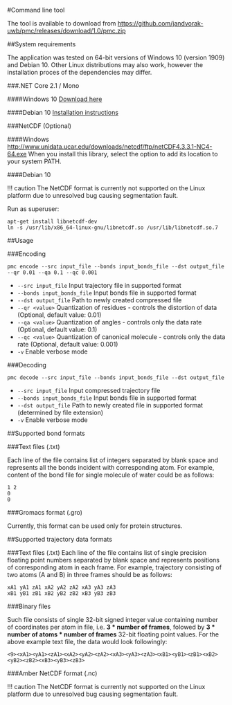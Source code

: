 #Command line tool

The tool is available to download from <https://github.com/jandvorak-uwb/pmc/releases/download/1.0/pmc.zip>

##System requirements

The application was tested on 64-bit versions of Windows 10 (version 1909) and Debian 10. Other Linux distributions may also work, however the installation proces of the dependencies may differ.

###.NET Core 2.1 / Mono

####Windows 10
[Download here](https://dotnet.microsoft.com/download/dotnet-core/thank-you/runtime-2.1.14-windows-x64-installer)

####Debian 10
[Installation instructions](https://www.mono-project.com/download/stable/#download-lin-debian)

###NetCDF (Optional)

####Windows
<http://www.unidata.ucar.edu/downloads/netcdf/ftp/netCDF4.3.3.1-NC4-64.exe>
When you install this library, select the option to add its location to your system PATH.

####Debian 10

!!! caution
    The NetCDF format is currently not supported on the Linux platform due to unresolved bug causing segmentation fault.

Run as superuser:
```
apt-get install libnetcdf-dev
ln -s /usr/lib/x86_64-linux-gnu/libnetcdf.so /usr/lib/libnetcdf.so.7
```

##Usage

###Encoding
```
pmc encode --src input_file --bonds input_bonds_file --dst output_file --qr 0.01 --qa 0.1 --qc 0.001
```

* ```--src input_file``` Input trajectory file in supported format
* ```--bonds input_bonds_file``` Input bonds file in supported format
* ```--dst output_file``` Path to newly created compressed file
* ```--qr <value>``` Quantization of residues - controls the distortion of data (Optional, default value: 0.01)
* ```--qa <value>``` Quantization of angles - controls only the data rate (Optional, default value: 0.1)
* ```--qc <value>``` Quantization of canonical molecule - controls only the data rate (Optional, default value: 0.001)
* ```-v``` Enable verbose mode

###Decoding
```
pmc decode --src input_file --bonds input_bonds_file --dst output_file
```

* ```--src input_file``` Input compressed trajectory file
* ```--bonds input_bonds_file``` Input bonds file in supported format
* ```--dst output_file``` Path to newly created file in supported format (determined by file extension)
* ```-v``` Enable verbose mode

##Supported bond formats

###Text files (.txt)

Each line of the file contains list of integers separated by blank space and represents all the bonds incident with corresponding atom. For example, content of the bond file for single molecule of water could be as follows:

```
1 2
0
0
```

###Gromacs format (.gro)

Currently, this format can be used only for protein structures.

##Supported trajectory data formats

###Text files (.txt)
Each line of the file contains list of single precision floating point numbers separated by blank space and represents positions of corresponding atom in each frame. For example, trajectory consisting of two atoms (A and B) in three frames should be as follows:

```
xA1 yA1 zA1 xA2 yA2 zA2 xA3 yA3 zA3
xB1 yB1 zB1 xB2 yB2 zB2 xB3 yB3 zB3
```


###Binary files

Such file consists of single 32-bit signed integer value containing number of coordinates per atom in file, i.e. __3 * number of frames__, folowed by __3 * number of atoms * number of frames__ 32-bit floating point values. For the above example text file, the data would look followingly:
```
<9><xA1><yA1><zA1><xA2><yA2><zA2><xA3><yA3><zA3><xB1><yB1><zB1><xB2><yB2><zB2><xB3><yB3><zB3>
```

###Amber NetCDF format (.nc)

!!! caution
    The NetCDF format is currently not supported on the Linux platform due to unresolved bug causing segmentation fault.
 
